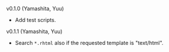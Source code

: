 v0.1.0 (Yamashita, Yuu)

* Add test scripts.

v0.1.1 (Yamashita, Yuu)

* Search `*.rhtml` also if the requested template is "text/html".

